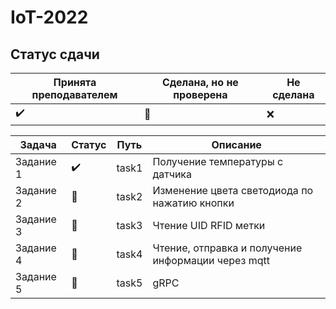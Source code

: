 # IoT-2022

## Статус сдачи

Принята преподавателем | Сделана, но не проверена | Не сделана
------------- | ------------- | --------------
:heavy_check_mark: | :black_square_button: | :x:

| Задача | Статус | Путь | Описание |
|---|---|---|---|
|Задание 1| :heavy_check_mark:  | task1 | Получение температуры с датчика |
|Задание 2| :black_square_button:  | task2 | Изменение цвета светодиода по нажатию кнопки |
|Задание 3| :black_square_button:  | task3 | Чтение UID RFID метки |
|Задание 4| :black_square_button:  | task4 | Чтение, отправка и получение информации через mqtt |
|Задание 5| :black_square_button:  | task5 | gRPC |
